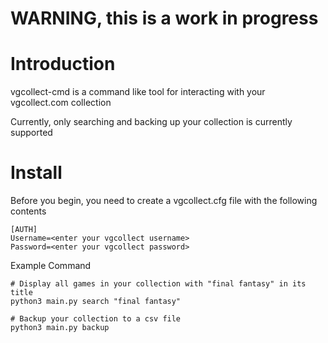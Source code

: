 # WARNING, this is a work in progress

# Introduction
vgcollect-cmd is a command like tool for interacting with your vgcollect.com collection

Currently, only searching and backing up your collection is currently supported

# Install
Before you begin, you need to create a vgcollect.cfg file with the following contents 

```
[AUTH]
Username=<enter your vgcollect username>
Password=<enter your vgcollect password>
```

Example Command
```
# Display all games in your collection with "final fantasy" in its title
python3 main.py search "final fantasy"

# Backup your collection to a csv file
python3 main.py backup
```